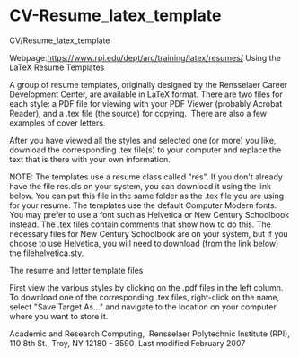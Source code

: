 # CV-Resume_latex_template
CV/Resume_latex_template


Webpage:https://www.rpi.edu/dept/arc/training/latex/resumes/
Using the LaTeX Resume Templates

A group of resume templates, originally designed by the Rensselaer Career Development Center, are available in LaTeX format.
There are two files for each style: a PDF file for viewing with your PDF Viewer (probably Acrobat Reader), and a .tex file (the source) for copying.  There are also a few examples of cover letters.

After you have viewed all the styles and selected one (or more) you like, download the corresponding .tex file(s) to your computer and replace the text that is there with your own information.

NOTE: The templates use a resume class called "res". If you don't already have the file res.cls on your system, you can download it using the link below. You can put this file in the same folder as the .tex file you are using for your resume.
The templates use the default Computer Modern fonts. You may prefer to use a font such as Helvetica or New Century Schoolbook instead. The .tex files contain comments that show how to do this. The necessary files for New Century Schoolbook are on your system, but if you choose to use Helvetica, you will need to download (from the link below) the filehelvetica.sty.

The resume and letter template files

First view the various styles by clicking on the .pdf files in the left column. 
To download one of the corresponding .tex files, right-click on the name, select "Save Target As..." and navigate to the location on your computer where you want to store it.




Academic and Research Computing,  Rensselaer Polytechnic Institute (RPI), 110 8th St., Troy, NY 12180 - 3590 
Last modified February 2007 
